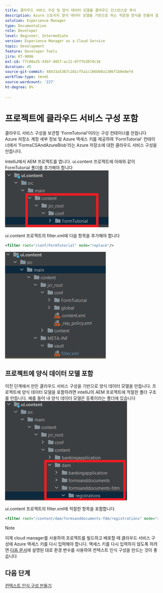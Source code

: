 ```yaml
---
title: 클라우드 서비스 구성 및 양식 데이터 모델을 클라우드 인스턴스로 푸시
description: Azure 스토리지 양식 데이터 모델을 기반으로 하는 적응형 양식을 만들어 클라우드 인스턴스에 푸시합니다.
solution: Experience Manager
type: Documentation
role: Developer
level: Beginner, Intermediate
version: Experience Manager as a Cloud Service
topic: Development
feature: Developer Tools
jira: KT-9006
exl-id: 77c00a35-43bf-485f-ac12-0fffb307dc16
duration: 45
source-git-commit: 48433a5367c281cf5a1c106b08a1306f1b0e8ef4
workflow-type: tm+mt
source-wordcount: '227'
ht-degree: 0%

---
```


# 프로젝트에 클라우드 서비스 구성 포함

클라우드 서비스 구성을 보관할 &#39;FormTutorial&#39;이라는 구성 컨테이너를 만듭니다
Azure 저장소 계정 세부 정보 및 Azure 액세스 키를 제공하여 &#39;FormTutorial&#39; 컨테이너에서 &#39;FormsCSAndAzureBlob&#39;라는 Azure 저장소에 대한 클라우드 서비스 구성을 만듭니다.

IntelliJ에서 AEM 프로젝트를 엽니다. ui.content 프로젝트에 아래와 같이 FormTutorial 폴더를 추가해야 합니다
![cloud-services-configuration](assets/cloud-services-configuration.png)

ui.content 프로젝트의 filter.xml에 다음 항목을 추가해야 합니다

```xml
<filter root="/conf/FormTutorial" mode="replace"/>
```

![filter-xml](assets/ui-content-filter.png)

## 프로젝트에 양식 데이터 모델 포함

이전 단계에서 만든 클라우드 서비스 구성을 기반으로 양식 데이터 모델을 만듭니다. 프로젝트에 양식 데이터 모델을 포함하려면 intelliJ의 AEM 프로젝트에 적절한 폴더 구조를 만듭니다. 예를 들어 내 양식 데이터 모델은 등록이라는 폴더에 있습니다
![fdm-content](assets/ui-content-fdm.png)

ui.content 프로젝트의 filter.xml에 적절한 항목을 포함합니다

```xml
<filter root="/content/dam/formsanddocuments-fdm/registrations" mode="replace"/>
```


>[!NOTE]
>
>이제 cloud manager를 사용하여 프로젝트를 빌드하고 배포할 때 클라우드 서비스 구성에 Azure 액세스 키를 다시 입력해야 합니다. 액세스 키를 다시 입력하지 않도록 하려면 [다음 문서](./context-aware-fdm.md)에 설명된 대로 환경 변수를 사용하여 컨텍스트 인식 구성을 만드는 것이 좋습니다

## 다음 단계

[컨텍스트 인식 구성 만들기](./context-aware-fdm.md)
